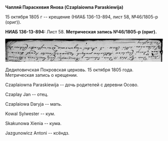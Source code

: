 **Чапляй Параскевия Янова (Czaplaiowna Paraskiewija)**

15 октября 1805 г -- крещение (НИАБ 136-13-894, лист 58, №46/1805-р
(ориг)).

**НИАБ 136-13-894:** Лист 58. **Метрическая запись №46/1805-р (ориг).**

![](./media/5f2f8302cf2e8f561d76b3272f54ba24059bc79f.png)

Дедиловичская Покровская церковь. 15 октября 1805 года. Метрическая
запись о крещении.

Czaplaiowna Paraskiewija -- дочь родителей с деревни Осовo.

Czaplay Jan -- отец.

Czaplaiowa Daryja -- мать.

Kowal Sylwester -- кум.

Skakunowa Xienia -- кума.

Jazgunowicz Antoni -- ксёндз.
